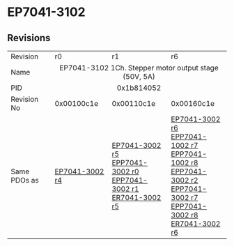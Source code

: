 # EP7041-3102

## Revisions
<table>
<tr>
<td>Revision</td>
<td>r0</td>
<td>r1</td>
<td>r6</td>
</tr>
<tr>
<td>Name</td>
<td colspan=3 align="center">EP7041-3102 1Ch. Stepper motor output stage (50V, 5A)</td>
</tr>
<tr>
<td>PID</td>
<td colspan=3 align="center">0x1b814052</td>
</tr>
<tr>
<td>Revision No</td>
<td>0x00100c1e</td>
<td>0x00110c1e</td>
<td>0x00160c1e</td>
</tr>
<tr>
<td>Same PDOs as</td>
<td><a href="EP7041-3002.md">EP7041-3002 r4</a></td>
<td><a href="EP7041-3002.md">EP7041-3002 r5</a><br/><a href="EPP7041-3002.md">EPP7041-3002 r0</a><br/><a href="EPP7041-3002.md">EPP7041-3002 r1</a><br/><a href="ER7041-3002.md">ER7041-3002 r5</a></td>
<td><a href="EP7041-3002.md">EP7041-3002 r6</a><br/><a href="EPP7041-1002.md">EPP7041-1002 r7</a><br/><a href="EPP7041-1002.md">EPP7041-1002 r8</a><br/><a href="EPP7041-3002.md">EPP7041-3002 r2</a><br/><a href="EPP7041-3002.md">EPP7041-3002 r7</a><br/><a href="EPP7041-3002.md">EPP7041-3002 r8</a><br/><a href="ER7041-3002.md">ER7041-3002 r6</a></td>
</tr>
</table>
